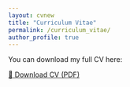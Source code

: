 ```yaml
---
layout: cvnew
title: "Curriculum Vitae"
permalink: /curriculum_vitae/
author_profile: true
---
```


You can download my full CV here:

[📄 Download CV (PDF)](/files/KevinWu_CV.pdf)

